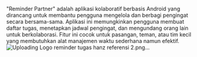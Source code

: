 "Reminder Partner" adalah aplikasi kolaboratif berbasis Android yang dirancang untuk membantu pengguna mengelola dan berbagi pengingat secara bersama-sama. Aplikasi ini memungkinkan pengguna membuat daftar tugas, menetapkan jadwal pengingat, dan mengundang orang lain untuk berkolaborasi. Fitur ini cocok untuk pasangan, teman, atau tim kecil yang membutuhkan alat manajemen waktu sederhana namun efektif.
![Uploading Logo reminder tugas hanz referensi 2.png…]()
